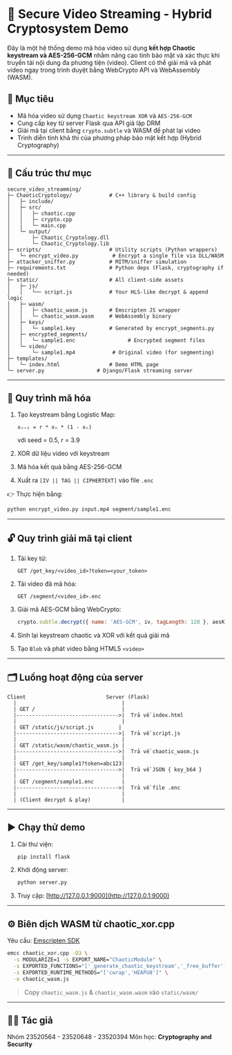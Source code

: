 # 🔐 Secure Video Streaming - Hybrid Cryptosystem Demo

Đây là một hệ thống demo mã hóa video sử dụng **kết hợp Chaotic keystream và AES-256-GCM** nhằm nâng cao tính bảo mật và xác thực khi truyền tải nội dung đa phương tiện (video). Client có thể giải mã và phát video ngay trong trình duyệt bằng WebCrypto API và WebAssembly (WASM).

## 🎯 Mục tiêu

* Mã hóa video sử dụng `Chaotic keystream XOR` và `AES-256-GCM`
* Cung cấp key từ server Flask qua API giả lập DRM
* Giải mã tại client bằng `crypto.subtle` và WASM để phát lại video
* Trình diễn tính khả thi của phương pháp bảo mật kết hợp (Hybrid Cryptography)

---

## 📁 Cấu trúc thư mục

```
secure_video_streamming/
├─ ChaoticCryptology/            # C++ library & build config
│   ├─ include/
│   ├─ src/
│   │   ├─ chaotic.cpp
│   │   ├─ crypto.cpp
│   │   └─ main.cpp
│   └─ output/
│       ├─ Chaotic_Cryptology.dll
│       └─ Chaotic_Cryptology.lib
├─ scripts/                      # Utility scripts (Python wrappers)
│   └─ encrypt_video.py           # Encrypt a single file via DLL/WASM
├─ attacker_sniffer.py           # MITM/sniffer simulation
├─ requirements.txt              # Python deps (Flask, cryptography if needed)
├─ static/                       # All client-side assets
│   ├─ js/
│   │   └── script.js            # Your HLS-like decrypt & append logic
│   ├─ wasm/
│   │   ├─ chaotic_wasm.js       # Emscripten JS wrapper
│   │   └─ chaotic_wasm.wasm     # WebAssembly binary
│   ├─ keys/
│   │   └─ sample1.key           # Generated by encrypt_segments.py
│   ├─ encrypted_segments/
│   │   └─ sample1.enc                 # Encrypted segment files
│   └─ video/
│       └─ sample1.mp4            # Original video (for segmenting)
├─ templates/
│   └─ index.html                # Demo HTML page
└─ server.py                 # Django/Flask streaming server
```

---

## 🔐 Quy trình mã hóa

1. Tạo keystream bằng Logistic Map:

   ```
   xₙ₊₁ = r * xₙ * (1 - xₙ)
   ```

   với seed = 0.5, r = 3.9
2. XOR dữ liệu video với keystream
3. Mã hóa kết quả bằng AES-256-GCM
4. Xuất ra `[IV || TAG || CIPHERTEXT]` vào file `.enc`

👉 Thực hiện bằng:

```bash
python encrypt_video.py input.mp4 segment/sample1.enc
```

---

## 🔓 Quy trình giải mã tại client

1. Tải key từ:

   ```
   GET /get_key/<video_id>?token=<your_token>
   ```
2. Tải video đã mã hóa:

   ```
   GET /segment/<video_id>.enc
   ```
3. Giải mã AES-GCM bằng WebCrypto:

   ```js
   crypto.subtle.decrypt({ name: 'AES-GCM', iv, tagLength: 128 }, aesKey, data)
   ```
4. Sinh lại keystream chaotic và XOR với kết quả giải mã
5. Tạo `Blob` và phát video bằng HTML5 `<video>`

---

## 🗂️ Luồng hoạt động của server

```plaintext
Client                          Server (Flask)
  |                                  |
  | GET /                            |
  |--------------------------------->|  Trả về index.html
  |                                  |
  | GET /static/js/script.js        |
  |--------------------------------->|  Trả về script.js
  |                                  |
  | GET /static/wasm/chaotic_wasm.js |
  |--------------------------------->|  Trả về chaotic_wasm.js
  |                                  |
  | GET /get_key/sample1?token=abc123|
  |--------------------------------->|  Trả về JSON { key_b64 }
  |                                  |
  | GET /segment/sample1.enc         |
  |--------------------------------->|  Trả về file .enc
  |                                  |
  | (Client decrypt & play)          |
```

---

## ▶️ Chạy thử demo

1. Cài thư viện:

   ```bash
   pip install flask
   ```
2. Khởi động server:

   ```bash
   python server.py
   ```
3. Truy cập: [http://127.0.0.1:9000](http://127.0.0.1:9000)

---

## ⚙️ Biên dịch WASM từ chaotic\_xor.cpp

Yêu cầu: [Emscripten SDK](https://emscripten.org/docs/getting_started/downloads.html)

```bash
emcc chaotic_xor.cpp -O3 \
  -s MODULARIZE=1 -s EXPORT_NAME="ChaoticModule" \
  -s EXPORTED_FUNCTIONS="['_generate_chaotic_keystream','_free_buffer']" \
  -s EXPORTED_RUNTIME_METHODS="['cwrap','HEAPU8']" \
  -o chaotic_wasm.js
```

> Copy `chaotic_wasm.js` & `chaotic_wasm.wasm` vào `static/wasm/`

---

## 🧑‍💻 Tác giả

Nhóm 23520564 - 23520648 - 23520394
Môn học: **Cryptography and Security**
